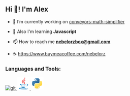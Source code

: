<h2 align="left">Hi 👋! I'm Alex</h2>

- 🔭 I’m currently working on [conveyors-math-simplifier](https://github.com/nebelorz/conveyors-math-simplifier)

- 🌱 Also I'm learning **Javascript**

- 📫 How to reach me **nebelorzbox@gmail.com**

- ☕ https://www.buymeacoffee.com/nebelorz


<h3 align="left">Languages and Tools:</h3>
<p align="left"> <a href="https://git-scm.com/" target="_blank" rel="noreferrer"> <img src="https://www.vectorlogo.zone/logos/git-scm/git-scm-icon.svg" alt="git" width="40" height="40"/> </a> <a href="https://www.java.com" target="_blank" rel="noreferrer"> <img src="https://raw.githubusercontent.com/devicons/devicon/master/icons/java/java-original.svg" alt="java" width="40" height="40"/> </a> <a href="https://www.python.org" target="_blank" rel="noreferrer"> <img src="https://raw.githubusercontent.com/devicons/devicon/master/icons/python/python-original.svg" alt="python" width="40" height="40"/> </a> </p>
